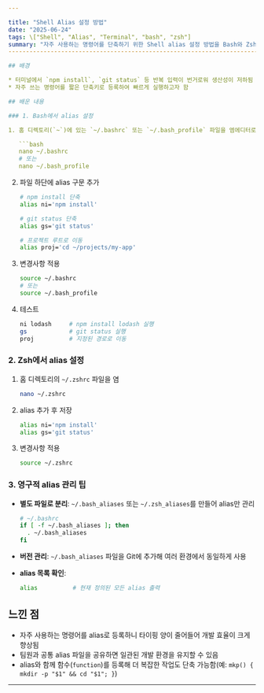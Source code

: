 ```yaml
---

title: "Shell Alias 설정 방법"
date: "2025-06-24"
tags: \["Shell", "Alias", "Terminal", "bash", "zsh"]
summary: "자주 사용하는 명령어를 단축하기 위한 Shell alias 설정 방법을 Bash와 Zsh 환경에서 정리합니다."
------------------------------------------------------------------------

## 배경

* 터미널에서 `npm install`, `git status` 등 반복 입력이 번거로워 생산성이 저하됨
* 자주 쓰는 명령어를 짧은 단축키로 등록하여 빠르게 실행하고자 함

## 배운 내용

### 1. Bash에서 alias 설정

1. 홈 디렉토리(`~`)에 있는 `~/.bashrc` 또는 `~/.bash_profile` 파일을 엠에디터로 열기

   ```bash
   nano ~/.bashrc
   # 또는
   nano ~/.bash_profile
   ```
2. 파일 하단에 alias 구문 추가

   ```bash
   # npm install 단축
   alias ni='npm install'

   # git status 단축
   alias gs='git status'

   # 프로젝트 루트로 이동
   alias proj='cd ~/projects/my-app'
   ```
3. 변경사항 적용

   ```bash
   source ~/.bashrc
   # 또는
   source ~/.bash_profile
   ```
4. 테스트

   ```bash
   ni lodash     # npm install lodash 실행
   gs            # git status 실행
   proj          # 지정된 경로로 이동
   ```

### 2. Zsh에서 alias 설정

1. 홈 디렉토리의 `~/.zshrc` 파일을 염

   ```bash
   nano ~/.zshrc
   ```
2. alias 추가 후 저장

   ```bash
   alias ni='npm install'
   alias gs='git status'
   ```
3. 변경사항 적용

   ```bash
   source ~/.zshrc
   ```

### 3. 영구적 alias 관리 팁

* **별도 파일로 분리**: `~/.bash_aliases` 또는 `~/.zsh_aliases`를 만들어 alias만 관리

  ```bash
  # ~/.bashrc
  if [ -f ~/.bash_aliases ]; then
    . ~/.bash_aliases
  fi
  ```
* **버전 관리**: `~/.bash_aliases` 파일을 Git에 추가해 여러 환경에서 동일하게 사용
* **alias 목록 확인**:

  ```bash
  alias          # 현재 정의된 모든 alias 출력
  ```

## 느낀 점

* 자주 사용하는 명령어를 alias로 등록하니 타이핑 양이 줄어들어 개발 효율이 크게 향상됨
* 팀원과 공통 alias 파일을 공유하면 일관된 개발 환경을 유지할 수 있음
* alias와 함께 함수(`function`)를 등록해 더 복잡한 작업도 단축 가능함(예: `mkp() { mkdir -p "$1" && cd "$1"; }`)

---
```

